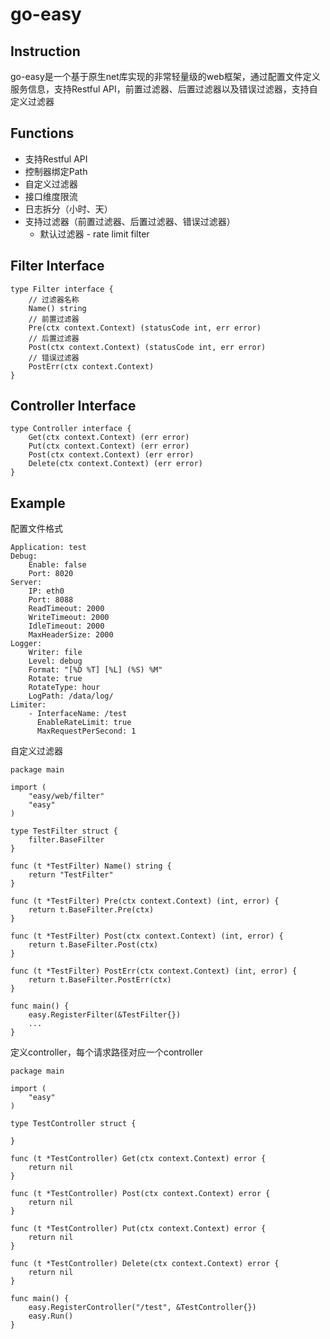 # go-easy

## Instruction

go-easy是一个基于原生net库实现的非常轻量级的web框架，通过配置文件定义服务信息，支持Restful API，前置过滤器、后置过滤器以及错误过滤器，支持自定义过滤器



## Functions

* 支持Restful API
* 控制器绑定Path
* 自定义过滤器
* 接口维度限流
* 日志拆分（小时、天）
* 支持过滤器（前置过滤器、后置过滤器、错误过滤器）
  * 默认过滤器 - rate limit filter



## Filter Interface

```
type Filter interface {
    // 过滤器名称
    Name() string
    // 前置过滤器
    Pre(ctx context.Context) (statusCode int, err error)
    // 后置过滤器
    Post(ctx context.Context) (statusCode int, err error)
    // 错误过滤器
    PostErr(ctx context.Context)
}
```



## Controller Interface

```
type Controller interface {
    Get(ctx context.Context) (err error)
    Put(ctx context.Context) (err error)
    Post(ctx context.Context) (err error)
    Delete(ctx context.Context) (err error)
}
```





## Example

配置文件格式

```
Application: test
Debug:
    Enable: false
    Port: 8020
Server:
    IP: eth0
    Port: 8088
    ReadTimeout: 2000
    WriteTimeout: 2000
    IdleTimeout: 2000
    MaxHeaderSize: 2000
Logger:
    Writer: file
    Level: debug
    Format: "[%D %T] [%L] (%S) %M"
    Rotate: true
    RotateType: hour
    LogPath: /data/log/
Limiter:
    - InterfaceName: /test
      EnableRateLimit: true
      MaxRequestPerSecond: 1
```



自定义过滤器

```
package main

import (
    "easy/web/filter"
    "easy"
)

type TestFilter struct {
    filter.BaseFilter
}

func (t *TestFilter) Name() string {
    return "TestFilter"
}

func (t *TestFilter) Pre(ctx context.Context) (int, error) {
    return t.BaseFilter.Pre(ctx)
}

func (t *TestFilter) Post(ctx context.Context) (int, error) {
    return t.BaseFilter.Post(ctx)
}

func (t *TestFilter) PostErr(ctx context.Context) (int, error) {
    return t.BaseFilter.PostErr(ctx)
}

func main() {
    easy.RegisterFilter(&TestFilter{})
    ...
}
```

定义controller，每个请求路径对应一个controller

```
package main

import (
    "easy"
)

type TestController struct {
    
}

func (t *TestController) Get(ctx context.Context) error {
    return nil
}

func (t *TestController) Post(ctx context.Context) error {
    return nil
}

func (t *TestController) Put(ctx context.Context) error {
    return nil
}

func (t *TestController) Delete(ctx context.Context) error {
    return nil
}

func main() {
    easy.RegisterController("/test", &TestController{})
    easy.Run()
}
```


